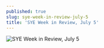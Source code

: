 ```yaml
---
published: true
slug: sye-week-in-review-july-5
title: 'SYE Week in Review, July 5'
---
```

![SYE Week in Review, July 5]({{site.baseurl}}/media/prose-images/SYE%20Week%20in%20Review%2C%20July%205.jpg)